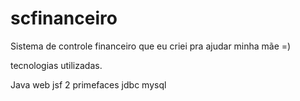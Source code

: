 # scfinanceiro

Sistema de controle financeiro que eu criei pra ajudar minha mãe =)

tecnologias utilizadas.

Java web
jsf 2
primefaces
jdbc
mysql

